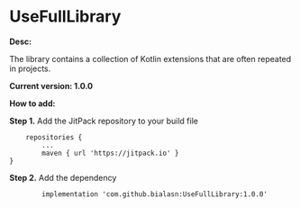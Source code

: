 # UseFullLibrary
**Desc:**

The library contains a collection of Kotlin extensions that are often repeated in projects.

**Current version: 1.0.0**

**How to add:**

**Step 1.** Add the JitPack repository to your build file

		repositories {
			...
			maven { url 'https://jitpack.io' }
	}


**Step 2.** Add the dependency

	        implementation 'com.github.bialasn:UseFullLibrary:1.0.0'

